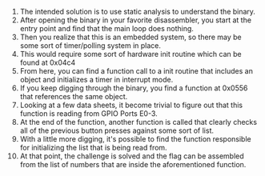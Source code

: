 1) The intended solution is to use static analysis to understand the binary.
2) After opening the binary in your favorite disassembler, you start at the entry point and find that the main loop does nothing.
3) Then you realize that this is an embedded system, so there may be some sort of timer/polling system in place.
4) This would require some sort of hardware init routine which can be found at 0x04c4
5) From here, you can find a function call to a init routine that includes an object and initializes a timer in interrupt mode.
6) If you keep digging through the binary, you find a function at 0x0556 that references the same object. 
7) Looking at a few data sheets, it become trivial to figure out that this function is reading from GPIO Ports E0-3.
8) At the end of the function, another function is called that clearly checks all of the previous button presses against some sort of list. 
9) With a little more digging, it's possible to find the function responsible for initializing the list that is being read from.
10) At that point, the challenge is solved and the flag can be assembled from the list of numbers that are inside the aforementioned function.
